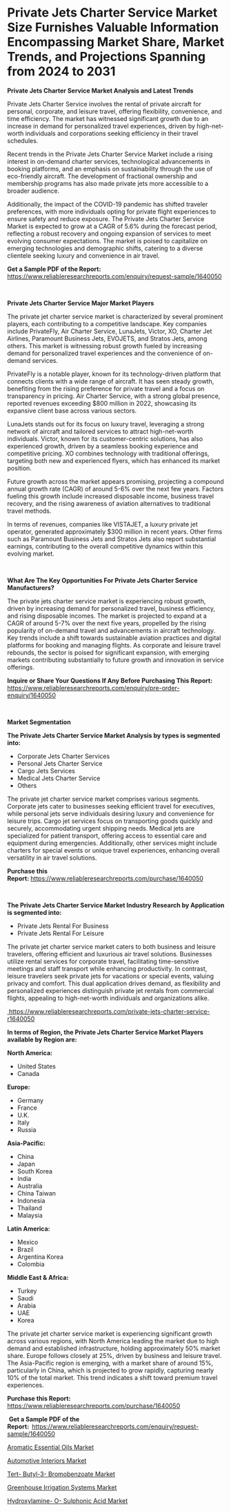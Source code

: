 <p><h1>Private Jets Charter Service Market Size Furnishes Valuable Information Encompassing Market Share, Market Trends, and Projections Spanning from 2024 to 2031</h1></p><p><strong>Private Jets Charter Service Market Analysis and Latest Trends</strong></p>
<p><p>Private Jets Charter Service involves the rental of private aircraft for personal, corporate, and leisure travel, offering flexibility, convenience, and time efficiency. The market has witnessed significant growth due to an increase in demand for personalized travel experiences, driven by high-net-worth individuals and corporations seeking efficiency in their travel schedules.</p><p>Recent trends in the Private Jets Charter Service Market include a rising interest in on-demand charter services, technological advancements in booking platforms, and an emphasis on sustainability through the use of eco-friendly aircraft. The development of fractional ownership and membership programs has also made private jets more accessible to a broader audience. </p><p>Additionally, the impact of the COVID-19 pandemic has shifted traveler preferences, with more individuals opting for private flight experiences to ensure safety and reduce exposure. The Private Jets Charter Service Market is expected to grow at a CAGR of 5.6% during the forecast period, reflecting a robust recovery and ongoing expansion of services to meet evolving consumer expectations. The market is poised to capitalize on emerging technologies and demographic shifts, catering to a diverse clientele seeking luxury and convenience in air travel.</p></p>
<p><strong>Get a Sample PDF of the Report:&nbsp;</strong> <a href="https://www.reliableresearchreports.com/enquiry/request-sample/1640050?utm_campaign=113&utm_medium=2&utm_source=Github&utm_content=ia&utm_term=25092024&utm_id=private-jets-charter-service">https://www.reliableresearchreports.com/enquiry/request-sample/1640050</a></p>
<p>&nbsp;</p>
<p><strong>Private Jets Charter Service Major Market Players</strong></p>
<p><p>The private jet charter service market is characterized by several prominent players, each contributing to a competitive landscape. Key companies include PrivateFly, Air Charter Service, LunaJets, Victor, XO, Charter Jet Airlines, Paramount Business Jets, EVOJETS, and Stratos Jets, among others. This market is witnessing robust growth fueled by increasing demand for personalized travel experiences and the convenience of on-demand services. </p><p>PrivateFly is a notable player, known for its technology-driven platform that connects clients with a wide range of aircraft. It has seen steady growth, benefiting from the rising preference for private travel and a focus on transparency in pricing. Air Charter Service, with a strong global presence, reported revenues exceeding $800 million in 2022, showcasing its expansive client base across various sectors.</p><p>LunaJets stands out for its focus on luxury travel, leveraging a strong network of aircraft and tailored services to attract high-net-worth individuals. Victor, known for its customer-centric solutions, has also experienced growth, driven by a seamless booking experience and competitive pricing. XO combines technology with traditional offerings, targeting both new and experienced flyers, which has enhanced its market position.</p><p>Future growth across the market appears promising, projecting a compound annual growth rate (CAGR) of around 5-6% over the next few years. Factors fueling this growth include increased disposable income, business travel recovery, and the rising awareness of aviation alternatives to traditional travel methods.</p><p>In terms of revenues, companies like VISTAJET, a luxury private jet operator, generated approximately $300 million in recent years. Other firms such as Paramount Business Jets and Stratos Jets also report substantial earnings, contributing to the overall competitive dynamics within this evolving market.</p></p>
<p>&nbsp;</p>
<p><strong>What Are The Key Opportunities For Private Jets Charter Service Manufacturers?</strong></p>
<p><p>The private jets charter service market is experiencing robust growth, driven by increasing demand for personalized travel, business efficiency, and rising disposable incomes. The market is projected to expand at a CAGR of around 5-7% over the next five years, propelled by the rising popularity of on-demand travel and advancements in aircraft technology. Key trends include a shift towards sustainable aviation practices and digital platforms for booking and managing flights. As corporate and leisure travel rebounds, the sector is poised for significant expansion, with emerging markets contributing substantially to future growth and innovation in service offerings.</p></p>
<p><strong>Inquire or Share Your Questions If Any Before Purchasing This Report:</strong> <a href="https://www.reliableresearchreports.com/enquiry/pre-order-enquiry/1640050?utm_campaign=113&utm_medium=2&utm_source=Github&utm_content=ia&utm_term=25092024&utm_id=private-jets-charter-service">https://www.reliableresearchreports.com/enquiry/pre-order-enquiry/1640050</a></p>
<p>&nbsp;</p>
<p><strong>Market Segmentation</strong></p>
<p><strong>The Private Jets Charter Service Market Analysis by types is segmented into:</strong></p>
<p><ul><li>Corporate Jets Charter Services</li><li>Personal Jets Charter Service</li><li>Cargo Jets Services</li><li>Medical Jets Charter Service</li><li>Others</li></ul></p>
<p><p>The private jet charter service market comprises various segments. Corporate jets cater to businesses seeking efficient travel for executives, while personal jets serve individuals desiring luxury and convenience for leisure trips. Cargo jet services focus on transporting goods quickly and securely, accommodating urgent shipping needs. Medical jets are specialized for patient transport, offering access to essential care and equipment during emergencies. Additionally, other services might include charters for special events or unique travel experiences, enhancing overall versatility in air travel solutions.</p></p>
<p><strong>Purchase this Report:&nbsp;</strong><a href="https://www.reliableresearchreports.com/purchase/1640050?utm_campaign=113&utm_medium=2&utm_source=Github&utm_content=ia&utm_term=25092024&utm_id=private-jets-charter-service">https://www.reliableresearchreports.com/purchase/1640050</a></p>
<p>&nbsp;</p>
<p><strong>The Private Jets Charter Service Market Industry Research by Application is segmented into:</strong></p>
<p><ul><li>Private Jets Rental For Business</li><li>Private Jets Rental For Leisure</li></ul></p>
<p><p>The private jet charter service market caters to both business and leisure travelers, offering efficient and luxurious air travel solutions. Businesses utilize rental services for corporate travel, facilitating time-sensitive meetings and staff transport while enhancing productivity. In contrast, leisure travelers seek private jets for vacations or special events, valuing privacy and comfort. This dual application drives demand, as flexibility and personalized experiences distinguish private jet rentals from commercial flights, appealing to high-net-worth individuals and organizations alike.</p></p>
<p><a href="https://www.reliableresearchreports.com/private-jets-charter-service-r1640050?utm_campaign=113&utm_medium=2&utm_source=Github&utm_content=ia&utm_term=25092024&utm_id=private-jets-charter-service">&nbsp;https://www.reliableresearchreports.com/private-jets-charter-service-r1640050</a></p>
<p><strong>In terms of Region, the Private Jets Charter Service Market Players available by Region are:</strong></p>
<p>
    <p> <strong> North America: </strong>
        <ul>
            <li>United States</li>
            <li>Canada</li>
        </ul>
        </p> 
    <p> <strong> Europe: </strong>
        <ul>
            <li>Germany</li>
            <li>France</li>
            <li>U.K.</li>
            <li>Italy</li>
            <li>Russia</li>
        </ul>
        </p> 
    <p> <strong> Asia-Pacific: </strong>
        <ul>
            <li>China</li>
            <li>Japan</li>
            <li>South Korea</li>
            <li>India</li>
            <li>Australia</li>
            <li>China Taiwan</li>
            <li>Indonesia</li>
            <li>Thailand</li>
            <li>Malaysia</li>
        </ul>
        </p> 
    <p> <strong> Latin America: </strong>
        <ul>
            <li>Mexico</li>
            <li>Brazil</li>
            <li>Argentina Korea</li>
            <li>Colombia</li>
        </ul>
        </p> 
    <p> <strong> Middle East & Africa: </strong>
        <ul>
            <li>Turkey</li>
            <li>Saudi</li>
            <li>Arabia</li>
            <li>UAE</li>
            <li>Korea</li>
        </ul>
    </p>
    </p>
<p><p>The private jet charter service market is experiencing significant growth across various regions, with North America leading the market due to high demand and established infrastructure, holding approximately 50% market share. Europe follows closely at 25%, driven by business and leisure travel. The Asia-Pacific region is emerging, with a market share of around 15%, particularly in China, which is projected to grow rapidly, capturing nearly 10% of the total market. This trend indicates a shift toward premium travel experiences.</p></p>
<p><strong>Purchase this Report: </strong><a href="https://www.reliableresearchreports.com/purchase/1640050?utm_campaign=113&utm_medium=2&utm_source=Github&utm_content=ia&utm_term=25092024&utm_id=private-jets-charter-service">https://www.reliableresearchreports.com/purchase/1640050</a></p>
<p>&nbsp;<strong>Get a Sample PDF of the Report:&nbsp;&nbsp;</strong><a href="https://www.reliableresearchreports.com/enquiry/request-sample/1640050?utm_campaign=113&utm_medium=2&utm_source=Github&utm_content=ia&utm_term=25092024&utm_id=private-jets-charter-service">https://www.reliableresearchreports.com/enquiry/request-sample/1640050</a></p>
<p><strong></strong></p>
<p><p><a href="https://issuu.com/reportprime-2/docs/aromatic-essential-oils-market-size_f62c56a8226476?utm_campaign=113&utm_medium=2&utm_source=Github&utm_content=ia&utm_term=25092024&utm_id=private-jets-charter-service">Aromatic Essential Oils Market</a></p><p><a href="https://www.linkedin.com/pulse/global-perspectives-automotive-interiors-market-trends-forecast-kkkpf?utm_campaign=113&utm_medium=2&utm_source=Github&utm_content=ia&utm_term=25092024&utm_id=private-jets-charter-service">Automotive Interiors Market</a></p><p><a href="https://github.com/SamiaChowdhury801/Market-Research-Report-List-1/blob/main/tert-butyl-3-bromobenzoate-market.md?utm_campaign=113&utm_medium=2&utm_source=Github&utm_content=ia&utm_term=25092024&utm_id=private-jets-charter-service">Tert- Butyl-3- Bromobenzoate Market</a></p><p><a href="https://www.linkedin.com/pulse/how-regional-global-trends-shaping-greenhouse-irrigation-systems-x0kxf?utm_campaign=113&utm_medium=2&utm_source=Github&utm_content=ia&utm_term=25092024&utm_id=private-jets-charter-service">Greenhouse Irrigation Systems Market</a></p><p><a href="https://github.com/BellAuer/Market-Research-Report-List-1/blob/main/hydroxylamine-o-sulphonic-acid-market.md?utm_campaign=113&utm_medium=2&utm_source=Github&utm_content=ia&utm_term=25092024&utm_id=private-jets-charter-service">Hydroxylamine- O- Sulphonic Acid Market</a></p></p>